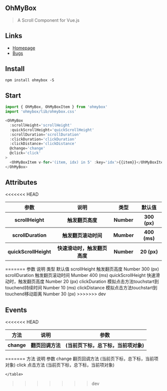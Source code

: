 ## OhMyBox
>A Scroll Component for Vue.js

## Links
- [Homepage](https://github.com/llqi/oh-my-box)
- [Bugs](https://github.com/llqi/oh-my-box/issues)

## Install
```shell
npm install ohmybox -S
```

## Start
``` javascript
import { OhMyBox, OhMyBoxItem } from 'ohmybox'
import 'ohmybox/lib/ohmybox.css'

<OhMyBox
  :scrollHeight='scrollHeight'
  :quickScrollHeight='quickScrollHeight'
  :scrollDuration='scrollDuration'
  :clickDuration='clickDuration'
  :clickDistance='clickDistance'
  @change='change'
  @click='click'
>
  <OhMyBoxItem v-for='(item, idx) in 5' :key='idx'>{{item}}</OhMyBoxItem>
</OhMyBox>
```
## Attributes

<table>
<<<<<<< HEAD
    <tr>
        <th>参数</th>
        <th>说明</th>
        <th>类型</th>
        <th>默认值</th>
    </tr>
    <tr>
        <th>scrollHeight</th>
        <th>触发翻页高度</th>
        <th>Number</th>
        <th>300 (px)</th>
    </tr>
    <tr>
        <th>scrollDuration</th>
        <th>触发翻页滚动时间</th>
        <th>Mumber</th>
        <th>400 (ms)</th>
    </tr>
    <tr>
        <th>quickScrollHeight</th>
        <th>快速滑动时，触发翻页高度</th>
        <th>Number</th>
        <th>20 (px)</th>
    </tr>
</table>
=======
        <tr>
            <th>参数</th>
            <th>说明</th>
            <th>类型</th>
            <th>默认值</th>
        </tr>
        <tr>
            <th>scrollHeight</th>
            <th>触发翻页高度</th>
            <th>Number</th>
            <th>300 (px)</th>
        </tr>
        <tr>
            <th>scrollDuration</th>
            <th>触发翻页滚动时间</th>
            <th>Mumber</th>
            <th>400 (ms)</th>
        </tr>
        <tr>
            <th>quickScrollHeight</th>
            <th>快速滑动时，触发翻页高度</th>
            <th>Number</th>
            <th>20 (px)</th>
        </tr>
        <tr>
            <th>clickDuration</th>
            <th>模拟点击方法touchstart到touchend持续时间</th>
            <th>Number</th>
            <th>10 (ms)</th>
        </tr>
        <tr>
            <th>clickDistance</th>
            <th>模拟点击方法touchstart到touchend移动距离</th>
            <th>Number</th>
            <th>30 (px)</th>
        </tr>
    </table>
>>>>>>> dev

## Events

<table>
<<<<<<< HEAD
    <tr>
        <th>方法</th>
        <th>说明</th>
        <th>参数</th>
    </tr>
    <tr>
        <th>change</th>
        <th>翻页回调方法</th>
        <th>(当前页下标，总下标，当前项对象)</th>
    </tr>
</table>
=======
        <tr>
            <th>方法</th>
            <th>说明</th>
            <th>参数</th>
        </tr>
        <tr>
            <th>change</th>
            <th>翻页回调方法</th>
            <th>(当前页下标，总下标，当前项对象)</th>
        </tr>
        <tr>
            <th>click</th>
            <th>点击方法</th>
            <th>(当前页下标，总下标，当前项对象)</th>
        </tr>
 
    </table>



>>>>>>> dev
